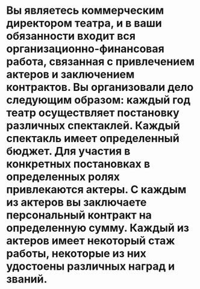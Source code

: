 # Вы являетесь коммерческим директором театра, и в ваши обязанности входит вся организационно-финансовая работа, связанная с привлечением актеров и заключением контрактов. Вы организовали дело следующим образом: каждый год театр осуществляет постановку различных спектаклей. Каждый спектакль имеет определенный бюджет. Для участия в конкретных постановках в определенных ролях привлекаются актеры. С каждым из актеров вы заключаете персональный контракт на определенную сумму. Каждый из актеров имеет некоторый стаж работы, некоторые из них удостоены различных наград и званий.
